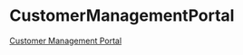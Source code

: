 # CustomerManagementPortal

[Customer Management Portal](https://htmlpreview.github.io/?https://raw.githubusercontent.com/LKleij/CustomerManagementPortal/main/src/front-end/index.html)
